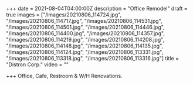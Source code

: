 +++
date = 2021-08-04T04:00:00Z
description = "Office Remodel"
draft = true
images = ["/images/20210806_114724.jpg", "/images/20210806_114717.jpg", "/images/20210806_114531.jpg", "/images/20210806_114501.jpg", "/images/20210806_114446.jpg", "/images/20210806_114400.jpg", "/images/20210806_114357.jpg", "/images/20210806_114219.jpg", "/images/20210806_114208.jpg", "/images/20210806_114148.jpg", "/images/20210806_114135.jpg", "/images/20210806_114124.jpg", "/images/20210806_113331.jpg", "/images/20210806_113318.jpg", "/images/20210806_113316.jpg"]
title = "Distron Corp."
video = ""

+++
Office, Cafe, Restroom & W/H Renovations.